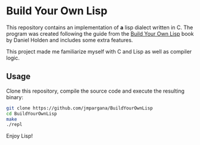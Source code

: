 # Build Your Own Lisp

This repository contains an implementation of **a** lisp dialect written in C.
The program was created following the guide from the [Build Your Own Lisp](http://www.buildyourownlisp.com/)
book by Daniel Holden and includes some extra features.

This project made me familiarize myself with C and Lisp as well as compiler 
logic.

## Usage

Clone this repository, compile the source code and execute the resulting binary:

```bash
git clone https://github.com/jmpargana/BuildYourOwnLisp
cd BuildYourOwnLisp
make
./repl
```

Enjoy Lisp!
